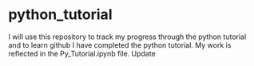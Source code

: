 # python_tutorial
I will use this repository to track my progress through the python tutorial and to learn github
I have completed the python tutorial.  My work is reflected in the Py_Tutorial.ipynb file.
Update
